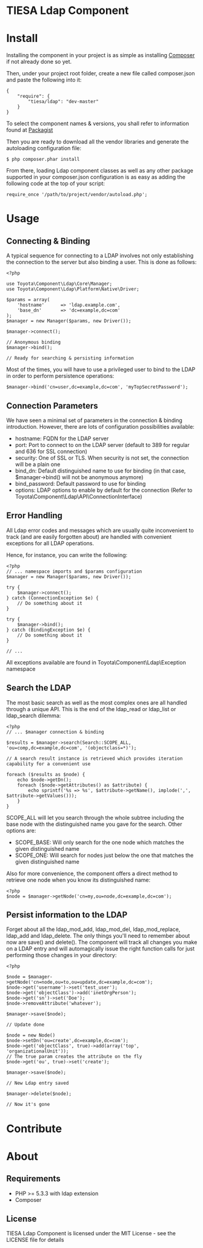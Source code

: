 TIESA Ldap Component
====================

Install
=======

Installing the component in your project is as simple as installing [Composer](http://getcomposer.org/download/)
if not already done so yet.

Then, under your project root folder, create a new file called composer.json and paste the following into it:

    {
        "require": {
            "tiesa/ldap": "dev-master"
        }
    }

To select the component names & versions, you shall refer to information found at [Packagist](http://packagist.org)

Then you are ready to download all the vendor libraries and generate the autoloading configuration file:

    $ php composer.phar install

From there, loading Ldap component classes as well as any other package supported in your composer.json configuration 
is as easy as adding the following code at the top of your script:

    require_once '/path/to/project/vendor/autoload.php';

Usage
=====

Connecting & Binding
--------------------

A typical sequence for connecting to a LDAP involves not only establishing the connection to the server
but also binding a user. This is done as follows:

    <?php

    use Toyota\Component\Ldap\Core\Manager;
    use Toyota\Component\Ldap\Platform\Native\Driver;

    $params = array(
        'hostname'      => 'ldap.example.com',
        'base_dn'       => 'dc=example,dc=com'
    );
    $manager = new Manager($params, new Driver());

    $manager->connect();

    // Anonymous binding
    $manager->bind();

    // Ready for searching & persisting information

Most of the times, you will have to use a privileged user to bind to the LDAP in order to perform
persistence operations:

    $manager->bind('cn=user,dc=example,dc=com', 'myTopSecretPassword');

Connection Parameters
---------------------

We have seen a minimal set of parameters in the connection & binding introduction. However, there
are lots of configuration possibilities available:
- hostname: FQDN for the LDAP server
- port: Port to connect to on the LDAP server (default to 389 for regular and 636 for SSL connection)
- security: One of SSL or TLS. When security is not set, the connection will be a plain one
- bind_dn: Default distinguished name to use for binding (in that case, $manager->bind() will not be anonymous anymore)
- bind_password: Default password to use for binding
- options: LDAP options to enable by default for the connection (Refer to Toyota\Component\Ldap\API\ConnectionInterface)

Error Handling
--------------

All Ldap error codes and messages which are usually quite inconvenient to track (and are easily forgotten about) are
handled with convenient exceptions for all LDAP operations.

Hence, for instance, you can write the following:

    <?php
    // ... namespace imports and $params configuration
    $manager = new Manager($params, new Driver());

    try {
        $manager->connect();
    } catch (ConnectionException $e) {
        // Do something about it
    }

    try {
        $manager->bind();
    } catch (BindingException $e) {
        // Do something about it
    }

    // ...

All exceptions available are found in Toyota\Component\Ldap\Exception namespace

Search the LDAP
---------------

The most basic search as well as the most complex ones are all handled through a unique API. This is the end of the
ldap_read or ldap_list or ldap_search dilemma:

    <?php
    // ... $manager connection & binding

    $results = $manager->search(Search::SCOPE_ALL, 'ou=comp,dc=example,dc=com', '(objectclass=*)');

    // A search result instance is retrieved which provides iteration capability for a convenient use

    foreach ($results as $node) {
        echo $node->getDn();
        foreach ($node->getAttributes() as $attribute) {
            echo sprintf('%s => %s', $attribute->getName(), implode(',', $attribute->getValues()));
        }
    }

SCOPE_ALL will let you search through the whole subtree including the base node with the distinguished name
you gave for the search. Other options are:
- SCOPE_BASE: Will only search for the one node which matches the given distinguished name
- SCOPE_ONE: Will search for nodes just below the one that matches the given distinguished name

Also for more convenience, the component offers a direct method to retrieve one node when you know its
distinguished name:

    <?php
    $node = $manager->getNode('cn=my,ou=node,dc=example,dc=com');

Persist information to the LDAP
-------------------------------

Forget about all the ldap_mod_add, ldap_mod_del, ldap_mod_replace, ldap_add and ldap_delete. The only things you'll
need to remember about now are save() and delete(). The component will track all changes you make on a LDAP entry
and will automagically issue the right function calls for just performing those changes in your directory:

    <?php

    $node = $manager->getNode('cn=node,ou=to,ou=update,dc=example,dc=com');
    $node->get('username')->set('test_user');
    $node->get('objectClass')->add('inetOrgPerson');
    $node->get('sn')->set('Doe');
    $node->removeAttribute('whatever');

    $manager->save($node);

    // Update done

    $node = new Node()
    $node->setDn('ou=create',dc=example,dc=com');
    $node->get('objectClass', true)->add(array('top', 'organizationalUnit'));
    // The true param creates the attribute on the fly
    $node->get('ou', true)->set('create');

    $manager->save($node);

    // New Ldap entry saved

    $manager->delete($node);

    // Now it's gone

Contribute
============



About
=====

Requirements
------------

- PHP >= 5.3.3 with ldap extension
- Composer

License
-------

TIESA Ldap Component is licensed under the MIT License - see the LICENSE file for details
